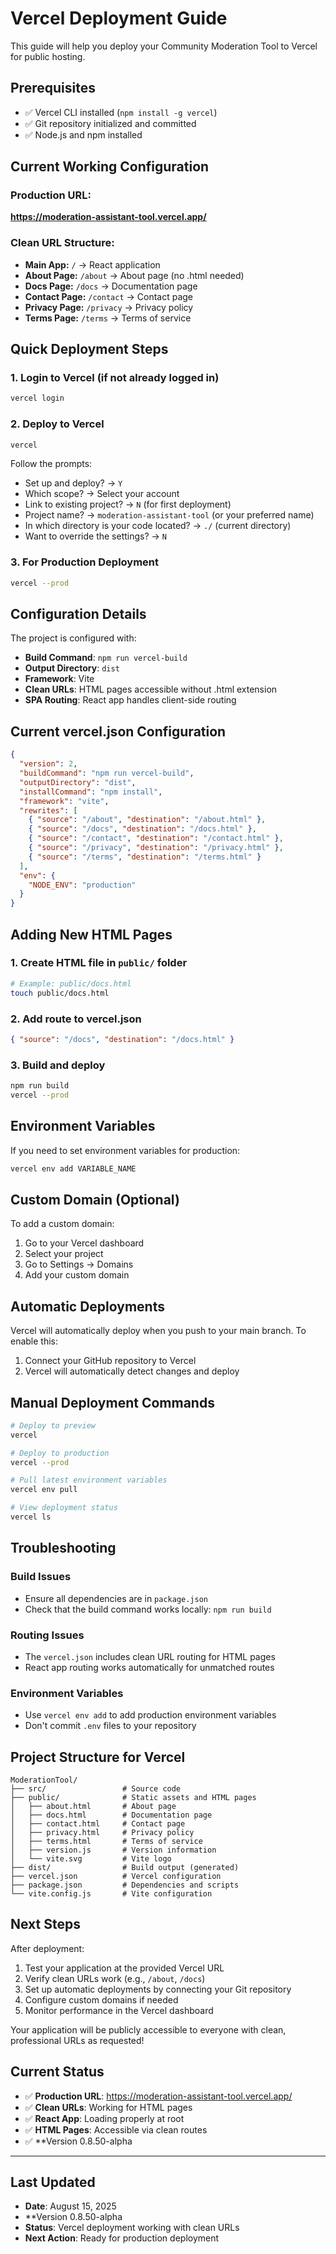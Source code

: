 # Vercel Deployment Guide

This guide will help you deploy your Community Moderation Tool to Vercel for public hosting.

## Prerequisites

- ✅ Vercel CLI installed (`npm install -g vercel`)
- ✅ Git repository initialized and committed
- ✅ Node.js and npm installed

## Current Working Configuration

### **Production URL:**
**https://moderation-assistant-tool.vercel.app/**

### **Clean URL Structure:**
- **Main App:** `/` → React application
- **About Page:** `/about` → About page (no .html needed)
- **Docs Page:** `/docs` → Documentation page
- **Contact Page:** `/contact` → Contact page
- **Privacy Page:** `/privacy` → Privacy policy
- **Terms Page:** `/terms` → Terms of service

## Quick Deployment Steps

### 1. Login to Vercel (if not already logged in)
```bash
vercel login
```

### 2. Deploy to Vercel
```bash
vercel
```

Follow the prompts:
- Set up and deploy? → `Y`
- Which scope? → Select your account
- Link to existing project? → `N` (for first deployment)
- Project name? → `moderation-assistant-tool` (or your preferred name)
- In which directory is your code located? → `./` (current directory)
- Want to override the settings? → `N`

### 3. For Production Deployment
```bash
vercel --prod
```

## Configuration Details

The project is configured with:
- **Build Command**: `npm run vercel-build`
- **Output Directory**: `dist`
- **Framework**: Vite
- **Clean URLs**: HTML pages accessible without .html extension
- **SPA Routing**: React app handles client-side routing

## Current vercel.json Configuration

```json
{
  "version": 2,
  "buildCommand": "npm run vercel-build",
  "outputDirectory": "dist",
  "installCommand": "npm install",
  "framework": "vite",
  "rewrites": [
    { "source": "/about", "destination": "/about.html" },
    { "source": "/docs", "destination": "/docs.html" },
    { "source": "/contact", "destination": "/contact.html" },
    { "source": "/privacy", "destination": "/privacy.html" },
    { "source": "/terms", "destination": "/terms.html" }
  ],
  "env": {
    "NODE_ENV": "production"
  }
}
```

## Adding New HTML Pages

### 1. Create HTML file in `public/` folder
```bash
# Example: public/docs.html
touch public/docs.html
```

### 2. Add route to vercel.json
```json
{ "source": "/docs", "destination": "/docs.html" }
```

### 3. Build and deploy
```bash
npm run build
vercel --prod
```

## Environment Variables

If you need to set environment variables for production:
```bash
vercel env add VARIABLE_NAME
```

## Custom Domain (Optional)

To add a custom domain:
1. Go to your Vercel dashboard
2. Select your project
3. Go to Settings → Domains
4. Add your custom domain

## Automatic Deployments

Vercel will automatically deploy when you push to your main branch. To enable this:
1. Connect your GitHub repository to Vercel
2. Vercel will automatically detect changes and deploy

## Manual Deployment Commands

```bash
# Deploy to preview
vercel

# Deploy to production
vercel --prod

# Pull latest environment variables
vercel env pull

# View deployment status
vercel ls
```

## Troubleshooting

### Build Issues
- Ensure all dependencies are in `package.json`
- Check that the build command works locally: `npm run build`

### Routing Issues
- The `vercel.json` includes clean URL routing for HTML pages
- React app routing works automatically for unmatched routes

### Environment Variables
- Use `vercel env add` to add production environment variables
- Don't commit `.env` files to your repository

## Project Structure for Vercel

```
ModerationTool/
├── src/                 # Source code
├── public/              # Static assets and HTML pages
│   ├── about.html       # About page
│   ├── docs.html        # Documentation page
│   ├── contact.html     # Contact page
│   ├── privacy.html     # Privacy policy
│   ├── terms.html       # Terms of service
│   ├── version.js       # Version information
│   └── vite.svg         # Vite logo
├── dist/                # Build output (generated)
├── vercel.json          # Vercel configuration
├── package.json         # Dependencies and scripts
└── vite.config.js       # Vite configuration
```

## Next Steps

After deployment:
1. Test your application at the provided Vercel URL
2. Verify clean URLs work (e.g., `/about`, `/docs`)
3. Set up automatic deployments by connecting your Git repository
4. Configure custom domains if needed
5. Monitor performance in the Vercel dashboard

Your application will be publicly accessible to everyone with clean, professional URLs as requested!

## Current Status

- ✅ **Production URL**: https://moderation-assistant-tool.vercel.app/
- ✅ **Clean URLs**: Working for HTML pages
- ✅ **React App**: Loading properly at root
- ✅ **HTML Pages**: Accessible via clean routes
- ✅ **Version 0.8.50-alpha

---

## Last Updated
- **Date**: August 15, 2025
- **Version 0.8.50-alpha
- **Status**: Vercel deployment working with clean URLs
- **Next Action**: Ready for production deployment
